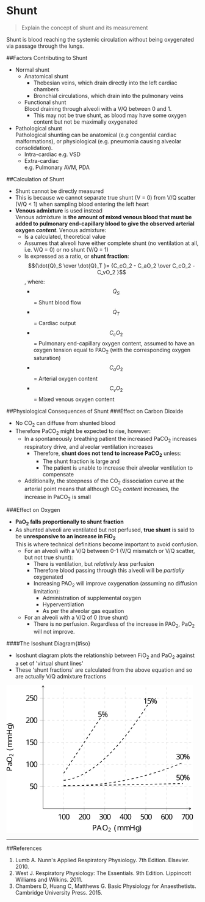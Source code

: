 # Shunt
> Explain the concept of shunt and its measurement

Shunt is blood reaching the systemic circulation without being oxygenated via passage through the lungs.

##Factors Contributing to Shunt
* Normal shunt
    * Anatomical shunt  
        * Thebesian veins, which drain directly into the left cardiac chambers
        * Bronchial circulations, which drain into the pulmonary veins
    * Functional shunt  
    Blood draining through alveoli with a V/Q between 0 and 1.
      * This may not be true shunt, as blood may have some oxygen content but not be maximally oxygenated
* Pathological shunt  
Pathological shunting can be anatomical (e.g congential cardiac malformations), or physiological (e.g. pneumonia causing alveolar consolidation).
    * Intra-cardiac
      e.g. VSD
    * Extra-cardiac  
      e.g. Pulmonary AVM, PDA  

##Calculation of Shunt
* Shunt cannot be directly measured
* This is because we cannot separate true shunt (V = 0) from V/Q scatter (V/Q < 1) when sampling blood entering the left heart
* **Venous admixture** is used instead  
Venous admixture is **the amount of mixed venous blood that must be added to pulmonary end-capillary blood to give the observed arterial oxygen *content***. Venous admixture:
  * Is a calculated, theoretical value
  * Assumes that alveoli have either complete shunt (no ventilation at all, i.e. V/Q = 0) or no shunt (V/Q = 1)
  * Is expressed as a ratio, or **shunt fraction**:  
  $${\dot{Q}_S \over \dot{Q}_T }= {C_cO_2 - C_aO_2 \over C_cO_2 - C_vO_2 }$$, where:
    * $$\dot{Q}_S$$ = Shunt blood flow
    * $$\dot{Q}_T$$ = Cardiac output
    * $$C_cO_2$$ = Pulmonary end-capillary oxygen content, assumed to have an oxygen tension equal to PAO<sub>2</sub> (with the corresponding oxygen saturation)
    * $$C_aO_2$$ = Arterial oxygen content
    * $$C_vO_2$$ = Mixed venous oxygen content


##Physiological Consequences of Shunt
###Effect on Carbon Dioxide
* No CO<sub>2</sub> can diffuse from shunted blood
* Therefore PaCO<sub>2</sub> might be expected to rise, however:
  * In a spontaneously breathing patient the increased PaCO<sub>2</sub> increases respiratory drive, and alveolar ventilation increases
    * Therefore, **shunt does not tend to increase PaCO<sub>2</sub>** unless:
      *  The shunt fraction is large and 
      *  The patient is unable to increase their alveolar ventilation to compensate
  * Additionally, the steepness of the CO<sub>2</sub> dissociation curve at the arterial point means that although CO<sub>2</sub> *content* increases, the increase in PaCO<sub>2</sub> is small


###Effect on Oxygen
* **PaO<sub>2</sub> falls proportionally to shunt fraction**
* As shunted alveoli are ventilated but not perfused, **true shunt** is said to be **unresponsive to an increase in FiO<sub>2</sub>**  
This is where technical definitions become important to avoid confusion.
  * For an alveoli with a V/Q between 0-1 (V/Q mismatch or V/Q scatter, but not true shunt):
    * There is ventilation, but *relatively less* perfusion
    * Therefore blood passing through this alveoli will be *partially* oxygenated
    * Increasing PAO<sub>2</sub> will improve oxygenation (assuming no diffusion limitation):
      * Administration of supplemental oxygen
      * Hyperventilation  
      * As per the alveolar gas equation
  * For an alveoli with a V/Q of 0 (true shunt)
    * There is no perfusion. Regardless of the increase in PAO<sub>2</sub>, PaO<sub>2</sub> will not improve.

####The Isoshunt Diagram{#iso}
* Isoshunt diagram plots the relationship between FiO<sub>2</sub> and PaO<sub>2</sub> against a set of 'virtual shunt lines'
* These 'shunt fractions' are calculated from the above equation and so are actually V/Q admixture fractions

<img src="resources\isoshunt.svg">


---
##References
1. Lumb A. Nunn's Applied Respiratory Physiology. 7th Edition. Elsevier. 2010.
2. West J. Respiratory Physiology: The Essentials. 9th Edition. Lippincott Williams and Wilkins. 2011.
3. Chambers D, Huang C, Matthews G. Basic Physiology for Anaesthetists. Cambridge University Press. 2015.
